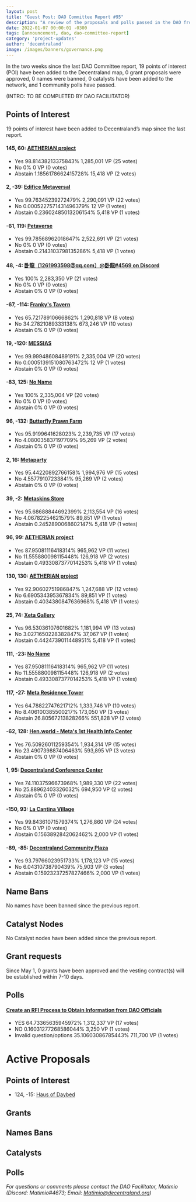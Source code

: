 ```yaml
---
layout: post
title: "Guest Post: DAO Committee Report #95"
description: "A review of the proposals and polls passed in the DAO from May 1 through May 15".
date: 2022-01-07 00:00:01 -0300
tags: [announcement, dao, dao-committee-report]
category: 'project-updates'
author: 'decentraland'
image: /images/banners/governance.png
---
```


In the two weeks since the last DAO Committee report, 19 points of interest (POI) have been added to the Decentraland map, 0 grant proposals were approved, 0 names were banned, 0 catalysts have been added to the network, and 1 community polls have passed.

(INTRO: TO BE COMPLETED BY DAO FACILITATOR)

## Points of Interest
19 points of interest have been added to Decentraland’s map since the last report.


#### 145, 60: [AETHERIAN project](https://governance.decentraland.org/proposal/?id=cf6e5067-1369-4d53-a227-36ff385cbcca)

* Yes 98.81438213375843% 1,285,001 VP (25 votes)
* No 0% 0 VP (0 votes)
* Abstain 1.1856178662415728% 15,418 VP (2 votes)


#### 2, -39: [Edifice Metaversal](https://governance.decentraland.org/proposal/?id=901240fd-2a1d-426c-9956-5f59da582bca)

* Yes 99.76345239272479% 2,290,091 VP (22 votes)
* No 0.0005227571431496379% 12 VP (1 votes)
* Abstain 0.23602485013206154% 5,418 VP (1 votes)


#### -61, 119: [Petaverse](https://governance.decentraland.org/proposal/?id=11f29f6a-9cac-4a3a-ad60-a07595289db7)

* Yes 99.78568962018647% 2,522,691 VP (21 votes)
* No 0% 0 VP (0 votes)
* Abstain 0.2143103798135286% 5,418 VP (1 votes)


#### 48, -4: [卧龍（1261993598@qq.com）@卧龍#4569 on Discord](https://governance.decentraland.org/proposal/?id=6af59f2d-1eb9-4f82-abac-a50413b79819)

* Yes 100% 2,283,350 VP (21 votes)
* No 0% 0 VP (0 votes)
* Abstain 0% 0 VP (0 votes)


#### -67, -114: [Franky&#39;s Tavern](https://governance.decentraland.org/proposal/?id=f1cbbbfb-7ad4-4c31-8964-5937ed8deeed)

* Yes 65.72178910666862% 1,290,818 VP (8 votes)
* No 34.27821089333138% 673,246 VP (10 votes)
* Abstain 0% 0 VP (0 votes)


#### 19, -120: [MESSIAS](https://governance.decentraland.org/proposal/?id=b9e12d62-c481-4350-8a37-b1bce61daeeb)

* Yes 99.99948608489191% 2,335,004 VP (20 votes)
* No 0.0005139151080763472% 12 VP (1 votes)
* Abstain 0% 0 VP (0 votes)


#### -83, 125: [No Name](https://governance.decentraland.org/proposal/?id=cc523598-9443-4075-b7c4-9c1b67af79be)

* Yes 100% 2,335,004 VP (20 votes)
* No 0% 0 VP (0 votes)
* Abstain 0% 0 VP (0 votes)


#### 96, -132: [Butterfly Prawn Farm](https://governance.decentraland.org/proposal/?id=193b0fb8-fc53-458b-a40a-2fd96c9e0c4e)

* Yes 95.9199641628023% 2,239,735 VP (17 votes)
* No 4.080035837197709% 95,269 VP (2 votes)
* Abstain 0% 0 VP (0 votes)


#### 2, 16: [Metaparty](https://governance.decentraland.org/proposal/?id=b4f30afe-cb59-48f0-aee8-30cd13468d8b)

* Yes 95.44220892766158% 1,994,976 VP (15 votes)
* No 4.55779107233841% 95,269 VP (2 votes)
* Abstain 0% 0 VP (0 votes)


#### 39, -2: [Metaskins  Store](https://governance.decentraland.org/proposal/?id=788441c9-0120-44e7-9c85-c6ff7a12b50f)

* Yes 95.68688844692399% 2,113,554 VP (16 votes)
* No 4.06782254621579% 89,851 VP (1 votes)
* Abstain 0.2452890068602147% 5,418 VP (1 votes)


#### 96, 99: [AETHERIAN project](https://governance.decentraland.org/proposal/?id=74f2b8a8-3e6d-4584-96df-4ca585e99c1e)

* Yes 87.95081116418314% 965,962 VP (11 votes)
* No 11.555880098115448% 126,918 VP (2 votes)
* Abstain 0.4933087377014253% 5,418 VP (1 votes)


#### 130, 130: [AETHERIAN project](https://governance.decentraland.org/proposal/?id=8e714cf3-e75a-48fe-8d64-f37054c9eca8)

* Yes 92.90602751986847% 1,247,688 VP (12 votes)
* No 6.690534395367834% 89,851 VP (1 votes)
* Abstain 0.4034380847636968% 5,418 VP (1 votes)


#### 25, 74: [Xeta Gallery](https://governance.decentraland.org/proposal/?id=04a89f22-0a96-4859-a7ae-3b24380c7a04)

* Yes 96.53036107601682% 1,181,994 VP (13 votes)
* No 3.0271650228382847% 37,067 VP (1 votes)
* Abstain 0.4424739011448951% 5,418 VP (1 votes)


#### 111, -23: [No Name](https://governance.decentraland.org/proposal/?id=7ec61a86-9999-4853-aa43-7de80ba92bc7)

* Yes 87.95081116418314% 965,962 VP (11 votes)
* No 11.555880098115448% 126,918 VP (2 votes)
* Abstain 0.4933087377014253% 5,418 VP (1 votes)


#### 117, -27: [Meta Residence Tower](https://governance.decentraland.org/proposal/?id=0c01a0e5-8fbc-46e3-ac70-addd79842777)

* Yes 64.78822747621712% 1,333,746 VP (10 votes)
* No 8.406100385500217% 173,050 VP (3 votes)
* Abstain 26.80567213828266% 551,828 VP (2 votes)


#### -62, 128: [Hen.world - Meta&#39;s 1st Health Info Center](https://governance.decentraland.org/proposal/?id=1808a3af-0b3b-48ee-8ec5-0d741077e2dc)

* Yes 76.50926011259354% 1,934,314 VP (15 votes)
* No 23.490739887406463% 593,895 VP (3 votes)
* Abstain 0% 0 VP (0 votes)


#### 1, 95: [Decentraland Conference Center](https://governance.decentraland.org/proposal/?id=e3953dbc-4ca0-4eed-a728-3ad24a7f8787)

* Yes 74.11037596673968% 1,989,330 VP (22 votes)
* No 25.88962403326032% 694,950 VP (2 votes)
* Abstain 0% 0 VP (0 votes)


#### -150, 93: [La Cantina Village](https://governance.decentraland.org/proposal/?id=8987789a-134b-42e0-bf30-59e1d0db3ccf)

* Yes 99.84361071579374% 1,276,860 VP (24 votes)
* No 0% 0 VP (0 votes)
* Abstain 0.1563892842062462% 2,000 VP (1 votes)


#### -89, -85: [Decentraland Community Plaza](https://governance.decentraland.org/proposal/?id=8e6150fb-22bc-44f9-8a60-f21bc805bec6)

* Yes 93.79766023951733% 1,178,123 VP (15 votes)
* No 6.04310738790439% 75,903 VP (3 votes)
* Abstain 0.15923237257827466% 2,000 VP (1 votes)


## Name Bans

No names have been banned since the previous report.

## Catalyst Nodes
No Catalyst nodes have been added since the previous report.


## Grant requests
Since May 1, 0 grants have been approved and the vesting contract(s) will be established within 7-10 days.


## Polls

#### [Create an RFI Process to Obtain Information from DAO Officials](https://governance.decentraland.org/proposal/?id=c1d3a1ae-c83d-4244-98ef-4a12d7d9567e)

* YES 64.73365635945972% 1,312,337 VP (17 votes)
* NO 0.16031277268586044% 3,250 VP (1 votes)
* Invalid question/options 35.10603086785443% 711,700 VP (1 votes)



# Active Proposals

## Points of Interest

* 124, -15: [Haus of Daybed](https://governance.decentraland.org/proposal/?id=fcdec67e-521e-46d6-b3c0-143ad2fc3b72)

## Grants


## Names Bans


## Catalysts


## Polls


*For questions or comments please contact the DAO Facilitator, Matimio (Discord: Matimio#4673; Email: [Matimio@decentraland.org](mailto:Matimio@decentraland.org))*